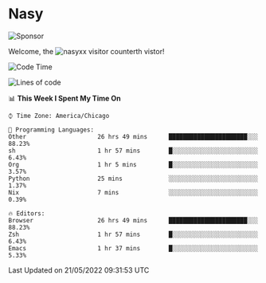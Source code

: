 # Nasy

<!--
<p align="center">
<img height="200" src="https://github-readme-stats.vercel.app/api?username=nasyxx&count_private=true&show_icons=true&theme=dracula&include_all_commits=true"/>
<img height="200" src="https://github-readme-stats.vercel.app/api/top-langs/?username=nasyxx&theme=dracula&hide=html,jupyter+notebook&count_private=true&show_icons=true"/>
</p>

  
----------------
-->

![Sponsor](https://img.shields.io/static/v1.svg?label=Sponsor&message=%E2%9D%A4&logo=GitHub&style=flat&color=pink)
 
Welcome, the ![nasyxx visitor counter](https://count.getloli.com/get/@nasyxx?theme=rule34)th vistor!
 
<!--START_SECTION:waka-->
![Code Time](http://img.shields.io/badge/Code%20Time-2%2C403%20hrs%2053%20mins-blue)

![Lines of code](https://img.shields.io/badge/From%20Hello%20World%20I%27ve%20Written-5%20Million%20lines%20of%20code-blue)

📊 **This Week I Spent My Time On** 

```text
⌚︎ Time Zone: America/Chicago

💬 Programming Languages: 
Other                    26 hrs 49 mins      ██████████████████████░░░   88.23% 
sh                       1 hr 57 mins        █░░░░░░░░░░░░░░░░░░░░░░░░   6.43% 
Org                      1 hr 5 mins         █░░░░░░░░░░░░░░░░░░░░░░░░   3.57% 
Python                   25 mins             ░░░░░░░░░░░░░░░░░░░░░░░░░   1.37% 
Nix                      7 mins              ░░░░░░░░░░░░░░░░░░░░░░░░░   0.39%

🔥 Editors: 
Browser                  26 hrs 49 mins      ██████████████████████░░░   88.23% 
Zsh                      1 hr 57 mins        █░░░░░░░░░░░░░░░░░░░░░░░░   6.43% 
Emacs                    1 hr 37 mins        █░░░░░░░░░░░░░░░░░░░░░░░░   5.33%

```


 Last Updated on 21/05/2022 09:31:53 UTC
<!--END_SECTION:waka-->

<!-- ![visitors](https://visitor-badge.laobi.icu/badge?page_id=nasyxx.nasyxx) -->
